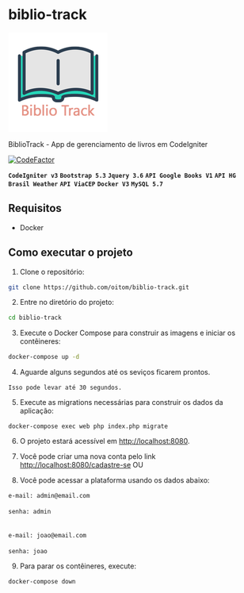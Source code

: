 
# biblio-track

  
![Logo](https://raw.githubusercontent.com/oitom/biblio-track/main/public/assets/images/logo-min.png)

BiblioTrack - App de gerenciamento de livros em CodeIgniter

[![CodeFactor](https://www.codefactor.io/repository/github/oitom/biblio-track/badge/main)](https://www.codefactor.io/repository/github/oitom/biblio-track/overview/main)

**`CodeIgniter v3`**
**`Bootstrap 5.3`**
**`Jquery 3.6`**
**`API Google Books V1`**
**`API HG Brasil Weather`**
**`API ViaCEP`**
**`Docker V3`**
**`MySQL 5.7`**

  

## Requisitos

  

- Docker

  

## Como executar o projeto

  

1. Clone o repositório:

  

```bash
git clone https://github.com/oitom/biblio-track.git
```

  

2. Entre no diretório do projeto:

  

```bash
cd biblio-track
```

  

3. Execute o Docker Compose para construir as imagens e iniciar os contêineres:

  

```bash
docker-compose up -d
```

4. Aguarde alguns segundos até os seviços ficarem prontos.

```
Isso pode levar até 30 segundos.
```

  

5. Execute as migrations necessárias para construir os dados da aplicação:

  

```
docker-compose exec web php index.php migrate
```

  

6. O projeto estará acessível em [http://localhost:8080](http://localhost:8080).

  

7. Você pode criar uma nova conta pelo link [http://localhost:8080/cadastre-se](http://localhost:8080/cadastre-se) OU

  

8. Você pode acessar a plataforma usando os dados abaixo:

```
e-mail: admin@email.com

senha: admin

  
e-mail: joao@email.com

senha: joao
```

9. Para parar os contêineres, execute:

  

```bash
docker-compose down
```